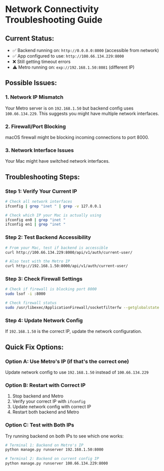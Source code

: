 # Network Connectivity Troubleshooting Guide

## Current Status:
- ✅ Backend running on: `http://0.0.0.0:8000` (accessible from network)
- ✅ App configured to use: `http://100.66.134.229:8000`
- ❌ Still getting timeout errors
- ⚠️  Metro running on: `exp://192.168.1.50:8081` (different IP)

## Possible Issues:

### 1. **Network IP Mismatch**
Your Metro server is on `192.168.1.50` but backend config uses `100.66.134.229`. This suggests you might have multiple network interfaces.

### 2. **Firewall/Port Blocking**
macOS firewall might be blocking incoming connections to port 8000.

### 3. **Network Interface Issues**
Your Mac might have switched network interfaces.

## Troubleshooting Steps:

### Step 1: Verify Your Current IP
```bash
# Check all network interfaces
ifconfig | grep "inet " | grep -v 127.0.0.1

# Check which IP your Mac is actually using
ifconfig en0 | grep "inet "
ifconfig en1 | grep "inet "
```

### Step 2: Test Backend Accessibility
```bash
# From your Mac, test if backend is accessible
curl http://100.66.134.229:8000/api/v1/auth/current-user/

# Also test with the Metro IP
curl http://192.168.1.50:8000/api/v1/auth/current-user/
```

### Step 3: Check Firewall Settings
```bash
# Check if firewall is blocking port 8000
sudo lsof -i :8000

# Check firewall status
sudo /usr/libexec/ApplicationFirewall/socketfilterfw --getglobalstate
```

### Step 4: Update Network Config
If `192.168.1.50` is the correct IP, update the network configuration.

## Quick Fix Options:

### Option A: Use Metro's IP (if that's the correct one)
Update network config to use `192.168.1.50` instead of `100.66.134.229`

### Option B: Restart with Correct IP
1. Stop backend and Metro
2. Verify your correct IP with `ifconfig`
3. Update network config with correct IP
4. Restart both backend and Metro

### Option C: Test with Both IPs
Try running backend on both IPs to see which one works:
```bash
# Terminal 1: Backend on Metro's IP
python manage.py runserver 192.168.1.50:8000

# Terminal 2: Backend on current config IP  
python manage.py runserver 100.66.134.229:8000
```
